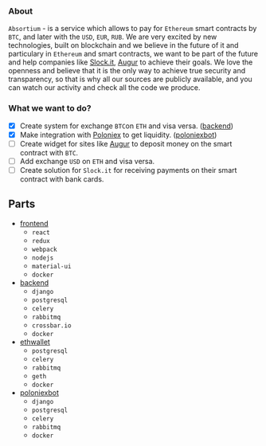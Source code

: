 ### About
`Absortium` - is a service which allows to pay for `Ethereum` smart contracts by `BTC`, and later with the `USD`, `EUR`, `RUB`. We are very excited by new technologies, built on blockchain and we believe in the future of it and particulary in `Ethereum` and smart contracts, we want to be part of the future and help companies like [Slock.it](https://slock.it/), [Augur](https://www.augur.net/) to achieve their goals. We love the openness and believe that it is the only way to achieve true security and transparency, so that is why all our sources are publicly available, and you can watch our activity and check all the code we produce.

### What we want to do?
- [x] Create system for exchange `BTC`on `ETH` and visa versa. ([backend](https://github.com/absortium/backend))
- [x] Make integration with [Poloniex](http://poloniex.com) to get liquidity. ([poloniexbot](https://github.com/absortium/poloniexbot))
- [ ] Create widget for sites like [Augur](https://www.augur.net/) to deposit money on the smart contract with `BTC`.
- [ ] Add exchange `USD` on `ETH` and visa versa.
- [ ] Create solution for `Slock.it` for receiving payments on their smart contract with bank cards.

## Parts
* [frontend](https://github.com/absortium/frontend)
    * `react`
    * `redux`
    * `webpack`
    * `nodejs`
    * `material-ui`
    * `docker`
* [backend](https://github.com/absortium/backend)
    * `django`
    * `postgresql`
    * `celery`
    * `rabbitmq`
    * `crossbar.io`
    * `docker`
* [ethwallet](https://github.com/absortium/ethwallet)
    * `postgresql`
    * `celery`
    * `rabbitmq`
    * `geth`
    * `docker`
* [poloniexbot](https://github.com/absortium/poloniexbot)
    * `django`
    * `postgresql`
    * `celery`
    * `rabbitmq`
    * `docker`
